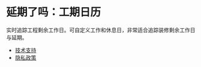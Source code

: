 # 延期了吗：工期日历

实时追踪工程剩余工作日。可自定义工作和休息日，非常适合追踪装修剩余工作日与延期。

- [技术支持](https://workperiodcalendar.github.io/support)
- [隐私政策](https://workperiodcalendar.github.io/privacy-policy)
